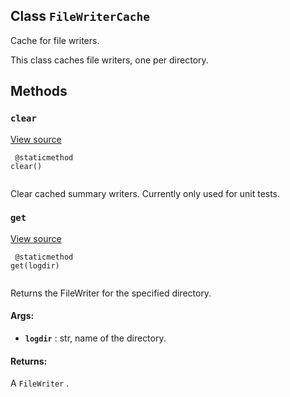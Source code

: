 

## Class  `FileWriterCache` 
Cache for file writers.

This class caches file writers, one per directory.



## Methods


###  `clear` 
[View source](https://github.com/tensorflow/tensorflow/blob/r2.0/tensorflow/python/summary/writer/writer_cache.py#L40-L48)



```
 @staticmethod
clear()
 
```

Clear cached summary writers. Currently only used for unit tests.



###  `get` 
[View source](https://github.com/tensorflow/tensorflow/blob/r2.0/tensorflow/python/summary/writer/writer_cache.py#L50-L64)



```
 @staticmethod
get(logdir)
 
```

Returns the FileWriter for the specified directory.



#### Args:

- **`logdir`** : str, name of the directory.



#### Returns:
A  `FileWriter` .

